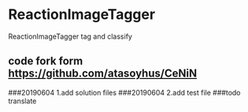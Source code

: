 # ReactionImageTagger
ReactionImageTagger tag and classify
## code fork form https://github.com/atasoyhus/CeNiN
###20190604 1.add solution files
###20190604 2.add test file
###todo translate
